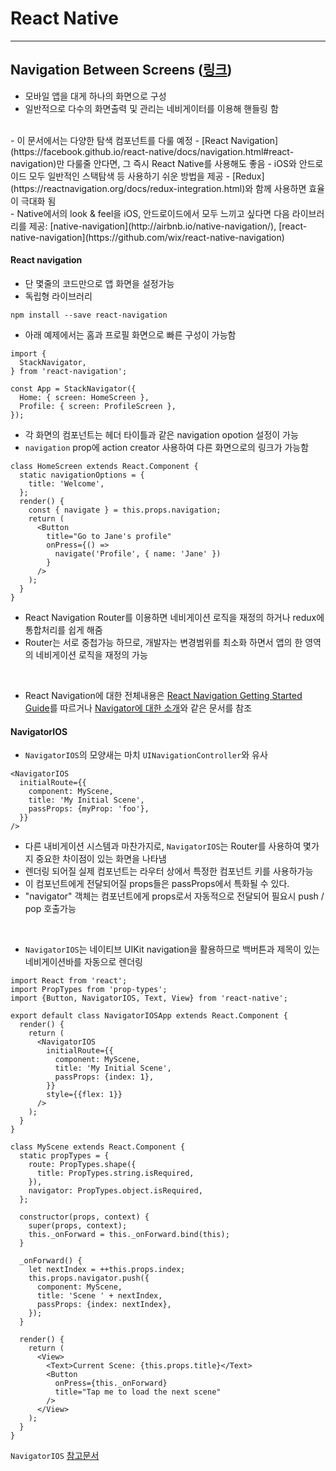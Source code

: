 React Native
============

---

Navigation Between Screens ([링크](https://facebook.github.io/react-native/docs/navigation.html))
------------------------------------------------------------------------

- 모바일 앱을 대게 하나의 화면으로 구성
- 일반적으로 다수의 화면출력 및 관리는 네비게이터를 이용해 핸들링 함
<br/>
- 이 문서에서는 다양한 탐색 컴포넌트를 다룰 예정
- [React Navigation](https://facebook.github.io/react-native/docs/navigation.html#react-navigation)만 다룰줄 안다면, 그 즉시 React Native를 사용해도 좋음
- iOS와 안드로이드 모두 일반적인 스택탐색 등 사용하기 쉬운 방법을 제공
- [Redux](https://reactnavigation.org/docs/redux-integration.html)와 함께 사용하면 효율이 극대화 됨
<br/>
- Native에서의 look & feel을 iOS, 안드로이드에서 모두 느끼고 싶다면 다음 라이브러리를 제공: [native-navigation](http://airbnb.io/native-navigation/), [react-native-navigation](https://github.com/wix/react-native-navigation)

#### React navigation

- 단 몇줄의 코드만으로 앱 화면을 설정가능
- 독립형 라이브러리

~~~
npm install --save react-navigation
~~~

- 아래 예제에서는 홈과 프로필 화면으로 빠른 구성이 가능함

~~~
import {
  StackNavigator,
} from 'react-navigation';

const App = StackNavigator({
  Home: { screen: HomeScreen },
  Profile: { screen: ProfileScreen },
});
~~~

- 각 화면의 컴포넌트는 헤더 타이틀과 같은 navigation opotion 설정이 가능
- `navigation` prop에 action creator 사용하여 다른 화면으로의 링크가 가능함  

~~~
class HomeScreen extends React.Component {
  static navigationOptions = {
    title: 'Welcome',
  };
  render() {
    const { navigate } = this.props.navigation;
    return (
      <Button
        title="Go to Jane's profile"
        onPress={() =>
          navigate('Profile', { name: 'Jane' })
        }
      />
    );
  }
}
~~~

- React Navigation Router를 이용하면 네비게이션 로직을 재정의 하거나 redux에 통합처리를 쉽게 해줌
- Router는 서로 중첩가능 하므로, 개발자는 변경범위를 최소화 하면서 앱의 한 영역의 네비게이션 로직을 재정의 가능
<br/>

- React Navigation에 대한 전체내용은 [React Navigation Getting Started Guide](https://reactnavigation.org/docs/getting-started.html)를 따르거나 [Navigator에 대한 소개](https://expo.io/@react-navigation/NavigationPlayground)와 같은 문서를 참조

#### NavigatorIOS

- `NavigatorIOS`의 모양새는 마치 `UINavigationController`와 유사

~~~
<NavigatorIOS
  initialRoute={{
    component: MyScene,
    title: 'My Initial Scene',
    passProps: {myProp: 'foo'},
  }}
/>
~~~

- 다른 내비게이션 시스템과 마찬가지로, `NavigatorIOS`는 Router를 사용하여 몇가지 중요한 차이점이 있는 화면을 나타냄
- 렌더링 되어질 실제 컴포넌트는 라우터 상에서 특정한 컴포넌트 키를 사용하가능
- 이 컴포넌트에게 전달되어질 props들은 passProps에서 특화될 수 있다.
- "navigator" 객체는 컴포넌트에게 props로서 자동적으로 전달되어 필요시 push / pop 호출가능
<br/>

- `NavigatorIOS`는 네이티브 UIKit navigation을 활용하므로 백버튼과 제목이 있는 네비게이션바를 자동으로 렌더링

~~~
import React from 'react';
import PropTypes from 'prop-types';
import {Button, NavigatorIOS, Text, View} from 'react-native';

export default class NavigatorIOSApp extends React.Component {
  render() {
    return (
      <NavigatorIOS
        initialRoute={{
          component: MyScene,
          title: 'My Initial Scene',
          passProps: {index: 1},
        }}
        style={{flex: 1}}
      />
    );
  }
}

class MyScene extends React.Component {
  static propTypes = {
    route: PropTypes.shape({
      title: PropTypes.string.isRequired,
    }),
    navigator: PropTypes.object.isRequired,
  };

  constructor(props, context) {
    super(props, context);
    this._onForward = this._onForward.bind(this);
  }

  _onForward() {
    let nextIndex = ++this.props.index;
    this.props.navigator.push({
      component: MyScene,
      title: 'Scene ' + nextIndex,
      passProps: {index: nextIndex},
    });
  }

  render() {
    return (
      <View>
        <Text>Current Scene: {this.props.title}</Text>
        <Button
          onPress={this._onForward}
          title="Tap me to load the next scene"
        />
      </View>
    );
  }
}
~~~

`NavigatorIOS` [참고문서](https://facebook.github.io/react-native/docs/navigatorios.html)
